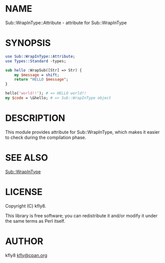 
# NAME

Sub::WrapInType::Attribute - attribute for Sub::WrapInType

# SYNOPSIS

```perl
use Sub::WrapInType::Attribute;
use Types::Standard -types;

sub hello :WrapSub([Str] => Str) {
    my $message = shift;
    return "HELLO $message";
}

hello('world!!'); # => HELLO world!!
my $code = \&hello; # => Sub::WrapInType object
```

# DESCRIPTION

This module provides attribute for Sub::WrapInType, which makes it easier to check during the compilation phase.

# SEE ALSO

[Sub::WrapInType](https://metacpan.org/pod/Sub%3A%3AWrapInType)

# LICENSE

Copyright (C) kfly8.

This library is free software; you can redistribute it and/or modify
it under the same terms as Perl itself.

# AUTHOR

kfly8 <kfly@cpan.org>
